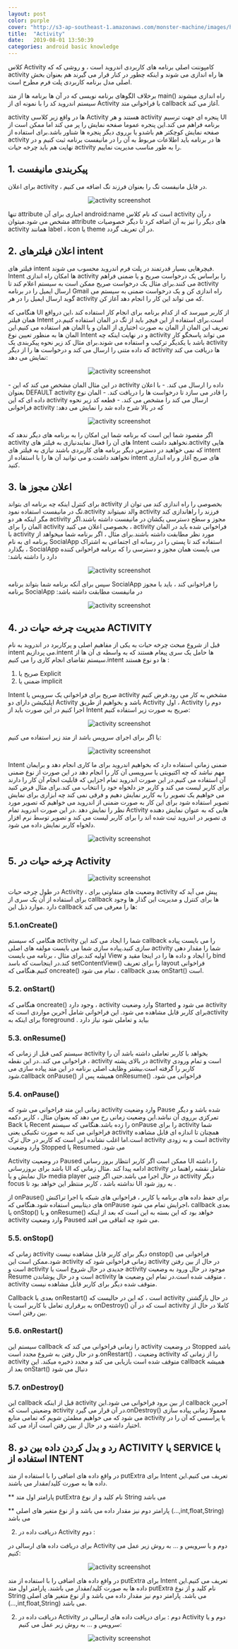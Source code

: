 ```yaml
---
layout: post
color: purple
cover: "http://s3-ap-southeast-1.amazonaws.com/monster-machine/images/horssghonr-1436272011-Midas.jpg"
title:  "Activity"
date:   2019-08-01 13:50:39
categories: android basic knowledge
---
```

کلاس Activity کامپوننت اصلی برنامه های کاربردی اندروید است ، و روشی که که activity ها راه اندازی می شوند و اینکه چطور در کنار قرار می گیرند هم بعنوان بخش اصلی مدل برنامه کاربردی پلت فرم مطرح است.

برخلاف الگوهای برنامه نویسی که در آن ها برنامه ها از متد main() راه اندازی میشوند سیستم اندروید کد را با نمونه ای از Activity با فراخوانی متد callback آغاز می کند.

activity ها در واقع زیر کلاسی  Activity هستند و هر activity پنجره ای جهت ترسیم UI برنامه فراهم می کند.این پنجره عموما صفحه نمایش را پر می کند اما ممکن است از صفحه نمایش کوچکتر هم باشدو یا برروی دیگر پنجره ها شناور باشد.برای استفاده از activity ها در برنامه باید اطلاعات مربوط به آن را در مانیفست برنامه ثبت کنیم و در نهایت هم باید چرخه حیات activity را به طور مناسب مدیریت نماییم.

<h2>
1. پیکربندی مانیفست
</h2>

برای اعلان activity ، در فایل مانیفست تگ <activity> را بعنوان فرزند تگ <application> اضافه می کنیم.

<div align="center">
 <p><img src="../assets/images/activity1.png" alt="activity screenshot" /></p>
</div>
تنها attribute اجباری برای آن android:name است که نام کلاس activity د رآن مشخص می شود.میتوان attribute های دیگر را نیز به آن اضافه کرد تا دیگر خصوصیات activity همانند label ، icon یا theme در آن تعریف گردد.

<h2>
2.	اعلان فیلترهای intent
</h2>
فیلتر های intent فیچرهایی بسیار قدرتمند در پلت فرم اندروید محسوب می شوند. Intent ها امکان راه اندازی activity را براساس یک درخواست صریح و یا ضمنی فراهم می کنند.برای مثال یک درخواست صریح ممکن است به سیستم اعلام کند تا activity ارسال ایمیل را در برنامه Gmail راه اندازی کن و یک درخواست ضمنی به سیستم می گوید ارسال ایمیل را در هر activity که می تواند این کار را انجام دهد آغاز کن.

هنگامی که UI از کاربر میپرسد که از کدام برنامه برای انجام کار استفاده کند ،این درواقع همان فیلتر Intent است.برای استفاده از این فیچر باید از تگ <intent-filter> در المان <activity> استفاده کنیم.در تعریف این المان از المان <action>  به صورت اختیاری از المان <category> و یا المان <data> هم استفاده می کنیم.این المان ها به منظور تعیین نوع Intent و در نهایت اینکه چه activity  می تواند پاسخگو کار باشد با یکدیگر ترکیب و استفاده می شوند.برای مثال کد زیر نحوه پیکربندی یک activity که داده متنی را ارسال می کند و درخواست ها را از دیگر activity ها دریافت می کند نمایش می دهد:


<div align="center">
 <p><img src="../assets/images/activity2.png" alt="activity screenshot" /></p> 
</div>
-	در این مثال المان <action> مشخص می کند که این activity داده را ارسال می کند.
-	با اعلان <category> بعنوان DEFAULT activity را قادر می سازد تا درخواست ها را دریافت کند.
-	المان <data> نوع داده ای که این activity ارسال می کند را مشخص می کند.
-	قطعه کد زیر نحوه فراخوانی activity که در بالا شرح داده شد را نمایش می دهد:

<div align="center">
 <p><img src="../assets/images/activity3.png" alt="activity screenshot" /></p> 
</div>

اگر مقصود شما این است که برنامه شما این امکان را به برنامه های دیگر ندهد که activity های آن را فعال نمایندنیازی به فیلتر های Intent نخواهید داشت.activity هایی که نمی خواهید در دسترس دیگر برنامه های کاربردی باشند نیازی به فیلتر های intent نخواهند داشت.و می توانید آن ها را با استفاده از intent های صریح آغاز و راه اندازی کنید.
<h2>
3.	اعلان مجوز ها
</h2>
برای کنترل اینکه چه برنامه ای بتواند activity بخصوصی را راه اندازی کند می توان از تگ <activity> در مانیفست استفاده نمود.activity والد نمیتواند activity فرزند را راهاندازی کند مگر اینکه هر دو activity مجوز و سطح دسترسی یکشان در مانیفست داشته باشند.اگر المان <uses-permission> را برای activity بخصوصی اعلان می کنید ، activity فراخوانی شده باید در المان <uses-permission> با activity مورد نظر مطابقت داشته باشند.برای مثال ، اگر برنامه شما میخواهد از یرنامه ای به نام SocialApp استفاده کند تا پستی را در رسانه ای اجتماعی به اشتراک بگذارد ، SocialApp می بایست همان مجوز و دسترسی را که برنامه فراخوانی کننده دارد را داشته باشد:
<div align="center">
 <p><img src="../assets/images/activity4.png" alt="activity screenshot" /></p> 
</div>
سپس برای آنکه برنامه شما بتواند برنامه SocialApp را فراخوانی کند ، باید با مجوز برنامه SocialApp در مانیفست مطابقت داشته باشد:
<div align="center">
 <p><img src="../assets/images/activity5.png" alt="activity screenshot" /></p> 
</div>
<h2>
4.	مدیریت چرخه حیات در ACTIVITY
</h2>

قبل از شروع مبحث چرخه حیات به یکی از مفاهیم اصلی و پرکاربرد در اندروید به نام intent  می پردازیم.intent ها حامل یک سری پیغام هستند که به واسطه ی آن ها از سیستم تقاضای انجام کاری را می کنیم.intent ها دو نوع هستند :
1.	صریح یا Explicit
2.	ضمنی یا implicit

Intent صریح برای فراخوانی یک سرویس یا activity مشخص به کار می رود.فرض کنیم اپلیکیشن دارای دو Activity باشد و بخواهیم از طریق Activity اول ، Activity دوم را اجرا کنیم در این صورت باید از Intent صریح به صورت زیر استفاده کنیم:

<div align="center">
 <p><img src="../assets/images/activity6.png" alt="activity screenshot" /></p> 
</div>

یا اگر برای اجرای سرویس باشد از متد زیر استفاده می کنیم:

<div align="center">
 <p><img src="../assets/images/activity7.png" alt="activity screenshot" /></p> 
</div>

Intent ضمنی زمانی استفاده دارد که بخواهیم اندروید برای ما کاری انجام دهد و برایمان مهم نباشد که چه اکتیویتی یا سرویسی آن کار را انجام دهد در این صورت از نوع ضمنی آن استفاده می کنیم.در این صورت اندروید تمام اجزایی که قابلیت انجام آن کار را دارند برای کاربر لیست می کند و کاربر جز دلخواه خود را انتخاب می کند.برای مثال فرض کنید می خواهیم یک تصویر را به کاربر نمایش دهیم و فرقی نمی کند چه ابزاری برای نمایش تصویر استفاده شود برای این کار به صورت ضمنی از اندروید می خواهیم که تصویر مورد نظر را نمایش دهد .در این صورت اندروید تمام Activity هایی که به عنوان نمایش دهنده ی تصویر در اندروید ثبت شده اند را برای کاربر لیست می کند و تصویر توسط نرم افزار دلخواه کاربر نمایش داده می شود.
<div align="center">
 <p><img src="../assets/images/activity8.png" alt="activity screenshot" /></p> 
</div>

<h2>
5.	چرخه حیات در Activity
</h2>

<div align="center">
 <p><img src="../assets/images/activity9.png" alt="activity screenshot" /></p> 
</div>

در طول چرخه حیات Activity ، وضعیت های متفاوتی برای activity پیش می آید که برای استفاده از آن یک سری از callback ها برای کنترل و مدیریت این گذار ها وجود دارد .موارد ذیل این callback ها را معرفی می کند:
<h3>
5.1.onCreate()
</h3>

هنگامی که سیستم activity شما را ایجاد می کند این callback را می بایست پیاده سازی کنید.پیاده سازی شما می بایست مولفه های اصلی activity شما را مقدار دهی اولیه کند.برای مثال ، برنامه می بایست View را ایجاد و داده ها را در اینجا مقید و bind کند.در اینجاست که باسد setContentView() را برای تعریف layout فراخوانی کنیم.هنگامی که oncreate() تمام می شود ، callback بعدی onStart() است.
<h3>
5.2.	onStart()
</h3>
هنگامی که oncreate() وجود دارد ، activity وارد وضعیت Started می شود و activity برای کاربر قابل مشاهده می شود. این فراخوانی شامل آخرین مواردی است کهactivity برای اینکه به foreground بیاید و تعاملی شود نیاز دارد .
<h3>
5.3.	onResume()
</h3>
سیستم کمی قبل از زمانی که activity بخواهد با کاربر تعاملی داشته باشد آن را فراخوانی می کند..در این نقطه ، activity در بالای پشته activity است و تمام ورودی کاربر را گرفته است.بیشتر وظایف اصلی برنامه در این متد پیاده سازی می شود.callback onPause() همیشه پس از onResume() فراخوانی می شود.
<h3>
5.4.	onPause()
</h3>
زمانی این متد فراخوانی می شود که activity وارد وضعیت Pause شده باشد و دیگر تمرکزی  برروی آن نباشد.این وضعیت زمانی رخ می دهد که بعنوان مثال ، کاربر دکمه Back یا Recent را زده باشد.هنگامی که سیستم onPause را برای activity شما فراخوانی می کند به صورت تکنیکی یعنی activity همچنان تا اندازه ای قابل مشاهده است.اما اغلب نشانده این است که کاربر در حال ترک activity است و به زودی activity وارد وضعیت Stopped یا Resumed می شود.

Activity در وضعیت Paused ممکن است اگر کاربر انتظار بروز رسانی UI را داشته باشد برای بروزرسانی UI ادامه پیدا کند .مثال زمانی که activity شامل نقشه راهنما در حال نمایش و یا media player در حال اجرا می باشد.حتی اگر چنین activity دیگر focus نداشته باشد ، کاربر منتظر این خواهد بود تا UI به روز شود .

از onPause() برای حفظ داده های برنامه یا کاربر ، فراخوانی های شبکه یا اجرا تراکنش های دیتابیس استفاده شود.هنگامی که onPause اجرایش تمام می شود، callback بعدی یا onStop() و یا onResume() خواهد بود که این بسته به این است که بعد از اینکه activity وارد وضعیت Paused می شود چه اتفاقی می افتد.


<h3>
5.5.	onStop()
</h3>

زمانی که activity دیگر برای کاربر قابل مشاهده نیست onstop() فراخوانی می شود.ممکن است این activity زمانی فراخوانی شود که activity در حال از بین رفتن است و activity جدیدی در حال شروع است یا activity موجود در حال ورود به وضعیت Resume است و در حال پوشاندن activity متوقف شده است.در تمام این وضعیت ها ، activity متوقف شده دیگر برای کاربر قابل مشاهده نیست.

Callback بعدی   یا onRestart() است ، که این در حالیست که activity در حال بازگشتن به برقراری تعامل با کاربر است یا onDestroy() است که در آن activity کاملا در حال از بین رفتن است.
<h3>
5.6.	onRestart()
</h3>
سیستم این callback را زمانی فراخوانی می کند که activity در وضعیت Stopped باشد و در حال رفتن به شروع مجدد است.onRestart() ، وضعیت activity را از زمانی که activity متوقف شده است بازیابی می کند و مجدد ذخیره میکند.
این callback همیشه بعد از onStart() دنبال می شود

<h3>
5.7.	onDestroy()
</h3>

این callback قبل از اینکه activity از بین برود فراخوانی می شود.این callback آخرین وضعیتی است که activity در آن قرار می گیرد.onDestroy() معمولا زمانی پیاده سازی می شود که می خواهیم مطمئن شویم که تمامی منابع activity یا پراسسی که آن را در اختیار داشته و در حال از بین رفتن است آزاد  می کند.
<h2>
8.	رد و بدل کردن داده بین دو ACTIVITY یا SERVICE با استفاده از INTENT
</h2>

در واقع داده های اضافی را با استفاده از متد putExtra برای Intent تعریف می کنیم.این داده ها به صورت کلید/مقدار می باشند.

** 	پارامتر اول متد putExtra نام کلید و از نوع String می باشد

**  	پارامتر دوم نیز مقدار داده می باشد و از نوع متغیر های اصلی (…,int,float,String) می باشد
	
2.	دریافت داده در Activity دوم :

برای دریافت داده های ارسالی در Activity دوم و یا سرویس و ... به روش زیر عمل می کنیم:

<div align="center">
 <p><img src="../assets/images/activity10.png" alt="activity screenshot" /></p> 
</div>

در واقع داده های اضافی را با استفاده از متد putExtra برای Intent تعریف می کنیم.این داده ها به صورت کلید/مقدار می باشند.
 	پارامتر اول متد putExtra نام کلید و از نوع String می باشد.
 	پارامتر دوم نیز مقدار داده می باشد و از نوع متغیر های اصلی (…,int,float,String) می باشد.

2.	دریافت داده در Activity دوم :
برای دریافت داده های ارسالی در Activity دوم و یا سرویس و ... به روش زیر عمل می کنیم:

<div align="center">
 <p><img src="../assets/images/activity11.png" alt="activity screenshot" /></p> 
</div>
